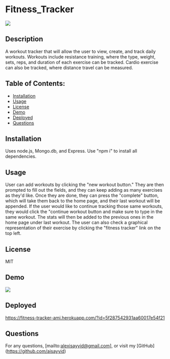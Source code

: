 # Fitness_Tracker
  ![](https://img.shields.io/badge/License-MIT-blue)
  ## Description 
  A workout tracker that will allow the user to view, create, and track daily workouts. Workouts include resistance training, where the type, weight, sets, reps, and duration of each exercise can be tracked. Cardio exercise can also be tracked, where distance travel can be measured.
  ## Table of Contents:
  - [Installation](#Installation)
  - [Usage](#Usage)
  - [License](#License)
  - [Demo](#Demo)
  - [Deployed](#Deployed)
  - [Questions](#Questions)
  ## Installation
  Uses node.js, Mongo.db, and Express.  Use "npm i" to install all dependencies.
  ## Usage
  User can add workouts by clicking the "new workout button."  They are then prompted to fill out the fields, and they can keep adding as many exercises as they'd like.  Once they are done, they can press the "complete" button, which will take them back to the home page, and their last workout will be appended.  If the user would like to continue tracking those same workouts, they would click the "continue workout button and make sure to type in the same workout.  The stats will then be added to the previous ones in the home page under last workout.  The user can also check a graphical representation of their exercise by clicking the "fitness tracker" link on the top left.
  ## License
  MIT

  ## Demo
  
  ![](images/Fitness_Tracker.gif)
  
  ## Deployed
  https://fitness-tracker-ami.herokuapp.com/?id=5f287542931aa60017e54f21

   ## Questions
  For any questions, [mailto:alexisayyid@gmail.com], or visit my [GitHub] (https://github.com/aisayyid) 
 
